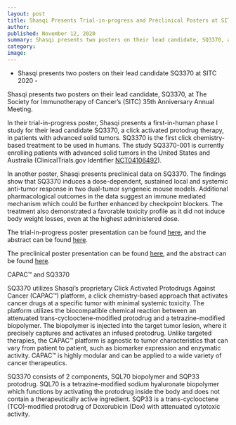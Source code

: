 ```yaml
---
layout: post
title: Shasqi Presents Trial-in-progress and Preclinical Posters at SITC 2020
author:
published: November 12, 2020
summary: Shasqi presents two posters on their lead candidate, SQ3370, at The Society for Immunotherapy of Cancer’s (SITC) 35th Anniversary Annual Meeting.
category:
image:
---
```


- Shasqi presents two posters on their lead candidate SQ3370 at SITC 2020 -

Shasqi presents two posters on their lead candidate, SQ3370, at The Society for Immunotherapy of Cancer’s (SITC) 35th Anniversary Annual Meeting.

In their trial-in-progress poster, Shasqi presents a first-in-human phase I study for their lead candidate SQ3370, a click activated protodrug therapy, in patients with advanced solid tumors. SQ3370 is the first click chemistry-based treatment to be used in humans. The study SQ3370-001 is currently enrolling patients with advanced solid tumors in the United States and Australia (ClinicalTrials.gov Identifier [NCT04106492](https://clinicaltrials.gov/ct2/show/NCT04106492)).

In another poster, Shasqi presents preclinical data on SQ3370. The findings show that SQ3370 induces a dose-dependent, sustained local and systemic anti-tumor response in two dual-tumor syngeneic mouse models. Additional pharmacological outcomes in the data suggest an immune mediated mechanism which could be further enhanced by checkpoint blockers. The treatment also demonstrated a favorable toxicity profile as it did not induce body weight losses, even at the highest administered dose.

The trial-in-progress poster presentation can be found [here](https://www.shasqi.com/s/2020-10-23-SITC-TIP-Poster-Draft-Final.pdf), and the abstract can be found [here](https://jitc.bmj.com/content/8/Suppl_3/A442).

The preclinical poster presentation can be found [here](https://www.shasqi.com/s/2020-10-26-SITC-Preclinical-Poster-Final.pdf), and the abstract can be found [here](https://jitc.bmj.com/content/8/Suppl_3/A89).

CAPAC™ and SQ3370

SQ3370 utilizes Shasqi’s proprietary Click Activated Protodrugs Against Cancer (CAPAC™) platform, a click chemistry-based approach that activates cancer drugs at a specific tumor with minimal systemic toxicity. The platform utilizes the biocompatible chemical reaction between an attenuated trans-cyclooctene-modified protodrug and a tetrazine-modified biopolymer. The biopolymer is injected into the target tumor lesion, where it precisely captures and activates an infused protodrug. Unlike targeted therapies, the CAPAC™ platform is agnostic to tumor characteristics that can vary from patient to patient, such as biomarker expression and enzymatic activity. CAPAC™ is highly modular and can be applied to a wide variety of cancer therapeutics.

SQ3370 consists of 2 components, SQL70 biopolymer and SQP33 protodrug. SQL70 is a tetrazine-modified sodium hyaluronate biopolymer which functions by activating the protodrug inside the body and does not contain a therapeutically active ingredient. SQP33 is a trans-cyclooctene (TCO)-modified protodrug of Doxorubicin (Dox) with attenuated cytotoxic activity.

